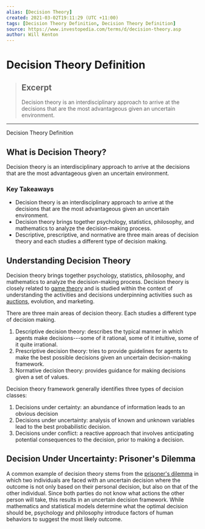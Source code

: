 ```yaml
---
alias: [Decision Theory]
created: 2021-03-02T19:11:29 (UTC +11:00)
tags: [Decision Theory Definition, Decision Theory Definition]
source: https://www.investopedia.com/terms/d/decision-theory.asp
author: Will Kenton
---
```


# Decision Theory Definition

> ## Excerpt
> Decision theory is an interdisciplinary approach to arrive at the decisions that are the most advantageous given an uncertain environment.

---

Decision Theory Definition
## What is Decision Theory?

Decision theory is an interdisciplinary approach to arrive at the decisions that are the most advantageous given an uncertain environment.

### Key Takeaways

-   Decision theory is an interdisciplinary approach to arrive at the decisions that are the most advantageous given an uncertain environment.
-   Decision theory brings together psychology, statistics, philosophy, and mathematics to analyze the decision-making process.
-   Descriptive, prescriptive, and normative are three main areas of decision theory and each studies a different type of decision making.

## Understanding Decision Theory

Decision theory brings together psychology, statistics, philosophy, and mathematics to analyze the decision-making process. Decision theory is closely related to [game theory](https://www.investopedia.com/terms/g/gametheory.asp) and is studied within the context of understanding the activities and decisions underpinning activities such as [auctions](https://www.investopedia.com/terms/a/auction.asp), evolution, and marketing.

There are three main areas of decision theory. Each studies a different type of decision making.

1.  Descriptive decision theory: describes the typical manner in which agents make decisions---some of it rational, some of it intuitive, some of it quite irrational.
2.  Prescriptive decision theory: tries to provide guidelines for agents to make the best possible decisions given an uncertain decision-making framework.
3.  Normative decision theory: provides guidance for making decisions given a set of values.

Decision theory framework generally identifies three types of decision classes:

1.  Decisions under certainty: an abundance of information leads to an obvious decision
2.  Decisions under uncertainty: analysis of known and unknown variables lead to the best probabilistic decision.
3.  Decisions under conflict: a reactive approach that involves anticipating potential consequences to the decision, prior to making a decision.

## Decision Under Uncertainty: Prisoner's Dilemma

A common example of decision theory stems from the [prisoner's dilemma](https://www.investopedia.com/terms/p/prisoners-dilemma.asp) in which two individuals are faced with an uncertain decision where the outcome is not only based on their personal decision, but also on that of the other individual. Since both parties do not know what actions the other person will take, this results in an uncertain decision framework. While mathematics and statistical models determine what the optimal decision should be, psychology and philosophy introduce factors of human behaviors to suggest the most likely outcome.
